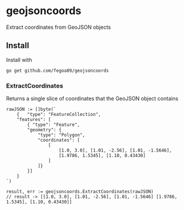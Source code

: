 # geojsoncoords

Extract coordinates from GeoJSON objects

## Install

Install with
```sh
go get github.com/fegoa89/geojsoncoords
```

### ExtractCoordinates
Returns a single slice of coordinates that the GeoJSON object contains

```golang
rawJSON := []byte(`
    {   "type": "FeatureCollection",
    "features": [
        { "type": "Feature",
        "geometry": {
            "type": "Polygon",
            "coordinates": [
                [
                    [1.0, 3.0], [1.01, -2.56], [1.01, -1.5646],
                    [1.9786, 1.5345], [1.10, 0.43430]
                ]
            ]}
        }]
    }
`)

result, err := geojsoncoords.ExtractCoordinates(rawJSON)
// result -> [[1.0, 3.0], [1.01, -2.56], [1.01, -1.5646] [1.9786, 1.5345], [1.10, 0.43430]]
```
